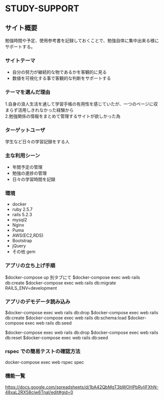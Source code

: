 # STUDY-SUPPORT

## サイト概要

勉強時間や予定、使用参考書を記録しておくことで、勉強自体に集中出来る様にサポートする。

### サイトテーマ

- 自分の努力が継続的な物であるかを客観的に見る
- 数値を可視化する事で客観的な判断をサポートする

### テーマを選んだ理由

1.自身の浪人生活を通して学習手帳の有用性を感じていたが、一つのページに収まらず活用しきれなかった経験から  
2.勉強関係の情報をまとめて管理するサイトが欲しかった為

### ターゲットユーザ

学生など日々の学習記録をする人

### 主な利用シーン

- 年間予定の管理
- 勉強の進捗の管理
- 日々の学習時間を記録

### 環境

- docker
- ruby 2.5.7
- rails 5.2.3
- mysql2
- Nginx
- Puma
- AWS(EC2,RDS)
- Bootstrap
- jQuery
- その他 gem

### アプリの立ち上げ手順

$docker-compose up
別タブにて
$docker-compose exec web rails db:create
\$docker-compose exec web rails db:migrate RAILS_ENV=development

### アプリのデモデータ読み込み

$docker-compose exec web rails db:drop
$docker-compose exec web rails db:create
$docker-compose exec web rails db:schema:load
$docker-compose exec web rails db:seed

$docker-compose exec web rails db:drop
$docker-compose exec web rails db:reset
\$docker-compose exec web rails db:seed

### rspec での簡易テストの確認方法

docker-compose exec web rspec spec

### 機能一覧

https://docs.google.com/spreadsheets/d/1bA42QbMgT3bWOHPbRyIiFXhN-48xaL2RX58cjw6TnaI/edit#gid=0
